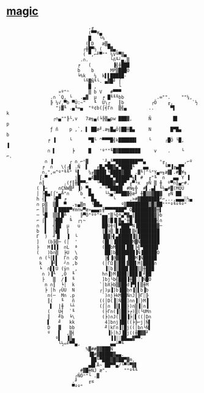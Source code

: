 # [__magic__](https://kinda.science)


     
                                  .╓
                                  (▀▀¥▄
                                  █   └%
                                 (▌D   æ▒▄
                                ┌╫█▀½ (  ▀▓▄,
                                ( ▀,⌐╜▀"" ¼V╙▀▒▄
                               .∩.        └ñ╙┘▄,▒
                              ╒   (        ▐╣╫███
                              b    b      MP▒███Ö
                              ╘%k   ¼  k▌▌█████-
                                └╙▓Ñ╙└. ▄▓█╝ ⌠
                                  █ ,        └
                       »º"ⁿ       ▒ b V   #▀▀▀
                    .∩ `Q, └   .▄▓  µ  ╒ █╙╙╙bb            .∞"".    ""¼,
                    ╠ ¼√,▀b ▀Ü:~"   ╙  Ü\┌   ║b          ┌Ö    ╓,       `½
                      "j▓╙ .▄╙∞▄  "º¢b(⌠╡Γ∩  ▒╣▄        ..      ▀▌        k
                     ┌∩▄""╠└,v   7æ╗▄(╘╠▒▄pw ███▓,      Ñ        █▌        p
                    ƒ ñ    p ,`, ▌ ██æ╜.æ╗█▄Ö║██╫█▄     N       █▀█▄       b
                   ╒ ▐     └      ▀█└ ^▀▀▀█╣k██████▌    └     ┌█Ö └█,     ▐
                   ∩ ▌      ╞     █   'º""╙█▓████████     v    .    └    ⌐.
                  ∩ ▐      ┌ ∩ ⌐ⁿ▓     `╜▄╙▀████████▀▀▄     ⁿ╓,      ,⌐º
                 ╒  ∩   \(┌▌ .Ñ  ▌   ╓█▄▀██▓▄▀████╙   ▄▄      ╙▀▐╔▄█▀
                 ∩.",∞^º"╙╙" ╙▌   ¼╓▓███▌╙████▓██▌ .▓╙│^└"Y▄∞╖æ▓▌.#█¥╖
                ⌠.▀          j█   ▄Æ██████▄▀█████▀╗▌ #  ╓"╚  ∩   ▄▄ Y ▐
                ∩║       .(ƒ║╫█▀▀⌐   └▀████▓▀██▀ ╓▀└x  ╔Ñ ▒ ╫  º▀∩║▄⌐#.
               ( ▐⌐    ∩ÇÑW▒╜ ▐) ▀▄   ⁿ ╙▀████▌ #Ñ╗╬  #▌,▄▌ ╙½▄#▓(MQÜ
               │ ╞█▄[⌠"▄╩"∩   `b  █▄    └½▄└▀▀██▓╬æ╜ ╫█▒▒▓██▓  ╓Ñ ██
               h ┤▌  ╞█▀ ╒      "  █▄      └     ,>#▓███████╜⌐,..,▄▄▄░½▄
               ∩ p▒  ▒█  ▀  .╖▄▒m  └██▄       º▒████████▒█▒██"""º╙º╙º"
               ⌐ ║▒  ▐▌████▀¥mnw▀æ»▄▄▄╖╫▀▀▀▀███▀ Ö████████▓╫▌
               ─ ╘█  ▒▒▌█╩ .   ╠▀Ö"ºº^*▄▄"▒└Qª▄▀▓▄║███████▓╠b
               ⌐ ⌠▌  ╠██▌  ╚  ┌┐~      ██[█▐▌▓▄"╫█ ████████╢∩
               ∩  ▌  ╣██  µ   u        ██Ü╫(▌▀███▀N▐███████▓─
               b  ▌  ╠█▌  ║            ║█╞▒ █▐███▌▒╡████████
               Γ  )  ╝▐▌  ▐  └         ▐█▓╞▌▄█████▐▒▐███████
               ]   (b╠▒─ (│  '         (█▌░▐██████M▓Ñ███████
               ├   M▐▐▐  ∩L  ª         (██bM███▌██▌╠╢▀█████▌
               (   )b∩▒  ╞U  \          ██]b███████▐Ñ▐█████O
                ∩ (└║▌▌  Γ∩ .Q          ╠▌▐@▓██▌▐██M▐Ñ█████
                k   ▐╝▌  ┘∩ ,b         (│ΓΩ▐║██▌▓██▌M║████∩
                ╘  ∩▌▌Ü (ÿ∩  ,          ▐│b▐║███▌███║▒╫███
                 ∩ )▐╙  ,Ö  ╙          h∩▐}M▐███║███▐▌╝██
                 ├   ▒  /▐  ╙          ]bj└b╣███▐╫█▌░▐Ñ█Ö
                  n ∩║  ╘│  k         `│bX╞b▒▓██d▐▀▌▌▒╫M
                  ╞ │h ┌ÜU  N         ┌│)µ▐]b▐██b∩▐║▌b▐b
                   n(─  M∩ .p          `)∩j╞kM██Ñ∩J║╠Γ░╠
                   ║(   ╙   ñ         ((│D(▐│Ñ██]∩∩▐│}M▐
                    ▌  |╫  └┴         (⌠│∩ ▐║▌██├)∩▒▐│∩▐
                   (   Ü╡  `╙          (├Γ∩(▐║██╞╒)▒(└UM∩
                   ║   ╝b  ╘\          (╞)∩J(║██▐╞│▌((│D∩
                   ▌   ╝   kk           4]b∩j▐██((╞╠⌐j│Ñ▌
                   D   ▓   bb           ╝│kΓ∩▐║█j((│b∩└Ñ▌
                   º   ▌  ,▒╡            ▐├│hJ▐█j((╫█▓▓╜
                      º▌  ▐▒▄             ▐▐│░██▄▄▓▀▀-
                       └½«╝▀▀▄,           ▄▄┴▀╙
                                 %▓##▓▓███Ñ
                                  ▐█#▓█████▓▄▄.
                                   ██╙▀███▓█▓██▀▓m,
                                  ▄█▌Å~ ██▀▀▄/└▀╙▀▓▌
                               #▓█╪ÑJ æ".      ""º╙╙
                             ┌ÑÖⁿ"└ .▓
                            .╜    ╓≤
                            ▀ºº"